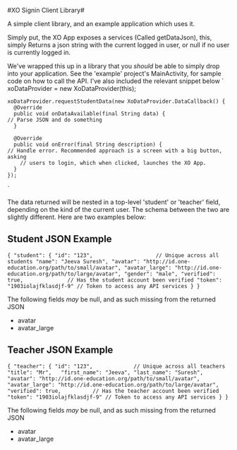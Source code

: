 #XO Signin Client Library#

A simple client library, and an example application which uses it.

Simply put, the XO App exposes a services (Called getDataJson), this, simply Returns a json string with the current logged in user, or null if no user is currently logged in.

We've wrapped this up in a library that you *should* be able to simply drop into your application. See the 'example' project's MainActivity, for sample code on how to call the API. I've also included the relevant snippet below
`
    xoDataProvider = new XoDataProvider(this);
    
    xoDataProvider.requestStudentData(new XoDataProvider.DataCallback() {
      @Override
      public void onDataAvailable(final String data) {
	// Parse JSON and do something
      }
      
      @Override
      public void onError(final String description) {
	// Handle error. Recommended approach is a screen with a big button, asking
        // users to login, which when clicked, launches the XO App.
      }
    });
`

The data returned will be nested in a top-level 'student' or 'teacher' field, depending on the kind of the current user. The schema between the two are slightly different. Here are two examples below:

## Student JSON Example ##

`{
  "student": {
     "id": "123",                    // Unique across all students
     "name": "Jeeva Suresh",
     "avatar": "http://id.one-education.org/path/to/small/avatar",
     "avatar_large": "http://id.one-education.org/path/to/large/avatar",
     "gender": "male",
     "verified": true,              // Has the student account been verified
     "token": "1903iolajfklasdjf-9" // Token to access any API services
  }
}`

The following fields *may* be null, and as such missing from the returned JSON
 - avatar
 - avatar_large

## Teacher JSON Example ## 

`{
  "teacher": {
     "id": "123",             // Unique across all teachers
     "title": "Mr",	 
     "first_name": "Jeeva",
     "last_name": "Suresh",
     "avatar": "http://id.one-education.org/path/to/small/avatar",
     "avatar_large": "http://id.one-education.org/path/to/large/avatar",
     "verified": true,			// Has the teacher account been verified
     "token": "1903iolajfklasdjf-9"	// Token to access any API services
  }
}`

The following fields *may* be null, and as such missing from the returned JSON
 - avatar
 - avatar_large
